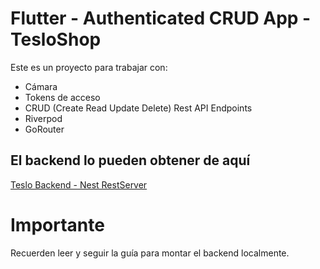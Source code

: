 # Flutter - Authenticated CRUD App - TesloShop

Este es un proyecto para trabajar con:

* Cámara
* Tokens de acceso
* CRUD (Create Read Update Delete) Rest API Endpoints
* Riverpod
* GoRouter


## El backend lo pueden obtener de aquí

[Teslo Backend - Nest RestServer](https://hub.docker.com/r/klerith/flutter-backend-teslo-shop)

# Importante
Recuerden leer y seguir la guía para montar el backend localmente.
